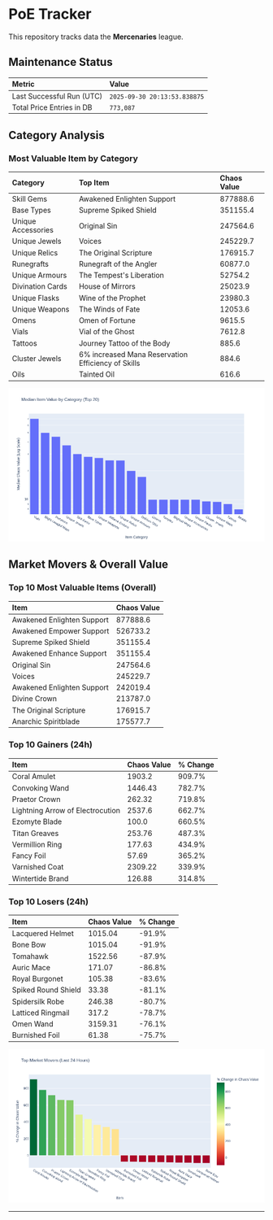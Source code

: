 # PoE Tracker

This repository tracks data the **Mercenaries** league.

## Maintenance Status

<!-- START_MAINTENANCE -->
| Metric | Value |
|:---|:---|
| Last Successful Run (UTC) | `2025-09-30 20:13:53.838875` |
| Total Price Entries in DB | `773,087` |

<!-- END_MAINTENANCE -->

## Category Analysis

<!-- START_CATEGORY_ANALYSIS -->
### Most Valuable Item by Category
| Category | Top Item | Chaos Value |
| :--- | :--- | :--- |
| Skill Gems | Awakened Enlighten Support | 877888.6 |
| Base Types | Supreme Spiked Shield | 351155.4 |
| Unique Accessories | Original Sin | 247564.6 |
| Unique Jewels | Voices | 245229.7 |
| Unique Relics | The Original Scripture | 176915.7 |
| Runegrafts | Runegraft of the Angler | 60877.0 |
| Unique Armours | The Tempest's Liberation | 52754.2 |
| Divination Cards | House of Mirrors | 25023.9 |
| Unique Flasks | Wine of the Prophet | 23980.3 |
| Unique Weapons | The Winds of Fate | 12053.6 |
| Omens | Omen of Fortune | 9615.5 |
| Vials | Vial of the Ghost | 7612.8 |
| Tattoos | Journey Tattoo of the Body | 885.6 |
| Cluster Jewels | 6% increased Mana Reservation Efficiency of Skills | 884.6 |
| Oils | Tainted Oil | 616.6 |


![Category Analysis Chart](charts/category_analysis.png)
<!-- END_CATEGORY_ANALYSIS -->

## Market Movers & Overall Value

<!-- START_ANALYSIS -->
### Top 10 Most Valuable Items (Overall)
| Item | Chaos Value |
| :--- | :--- |
| Awakened Enlighten Support | 877888.6 |
| Awakened Empower Support | 526733.2 |
| Supreme Spiked Shield | 351155.4 |
| Awakened Enhance Support | 351155.4 |
| Original Sin | 247564.6 |
| Voices | 245229.7 |
| Awakened Enlighten Support | 242019.4 |
| Divine Crown | 213787.0 |
| The Original Scripture | 176915.7 |
| Anarchic Spiritblade | 175577.7 |

### Top 10 Gainers (24h)
| Item | Chaos Value | % Change |
| :--- | :--- | :--- |
| Coral Amulet | 1903.2 | 909.7% |
| Convoking Wand | 1446.43 | 782.7% |
| Praetor Crown | 262.32 | 719.8% |
| Lightning Arrow of Electrocution | 2537.6 | 662.7% |
| Ezomyte Blade | 100.0 | 660.5% |
| Titan Greaves | 253.76 | 487.3% |
| Vermillion Ring | 177.63 | 434.9% |
| Fancy Foil | 57.69 | 365.2% |
| Varnished Coat | 2309.22 | 339.9% |
| Wintertide Brand | 126.88 | 314.8% |

### Top 10 Losers (24h)
| Item | Chaos Value | % Change |
| :--- | :--- | :--- |
| Lacquered Helmet | 1015.04 | -91.9% |
| Bone Bow | 1015.04 | -91.9% |
| Tomahawk | 1522.56 | -87.9% |
| Auric Mace | 171.07 | -86.8% |
| Royal Burgonet | 105.38 | -83.6% |
| Spiked Round Shield | 33.38 | -81.1% |
| Spidersilk Robe | 246.38 | -80.7% |
| Latticed Ringmail | 317.2 | -78.7% |
| Omen Wand | 3159.31 | -76.1% |
| Burnished Foil | 61.38 | -75.7% |


![Market Movers Chart](charts/market_movers.png)
<!-- END_ANALYSIS -->

---
